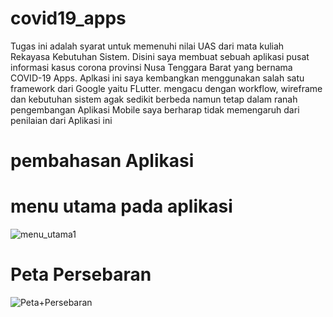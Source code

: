 # covid19_apps

Tugas ini adalah syarat untuk memenuhi nilai UAS dari mata kuliah Rekayasa Kebutuhan Sistem. Disini saya membuat sebuah aplikasi pusat informasi kasus corona provinsi Nusa Tenggara Barat yang bernama COVID-19 Apps. Aplkasi ini saya kembangkan menggunakan salah satu framework dari Google yaitu FLutter. mengacu dengan workflow, wireframe dan kebutuhan sistem agak sedikit berbeda namun tetap dalam ranah pengembangan Aplikasi Mobile saya berharap tidak memengaruh dari penilaian dari Aplikasi ini

# pembahasan Aplikasi
  # menu utama pada aplikasi
  ![menu_utama1](https://user-images.githubusercontent.com/48081025/106417386-ea104300-648e-11eb-90f1-8bac67fed9e4.jpg)
  # Peta Persebaran
  ![Peta+Persebaran](https://user-images.githubusercontent.com/48081025/106417672-9520fc80-648f-11eb-861c-260c7f7e1141.jpg)
  

  
